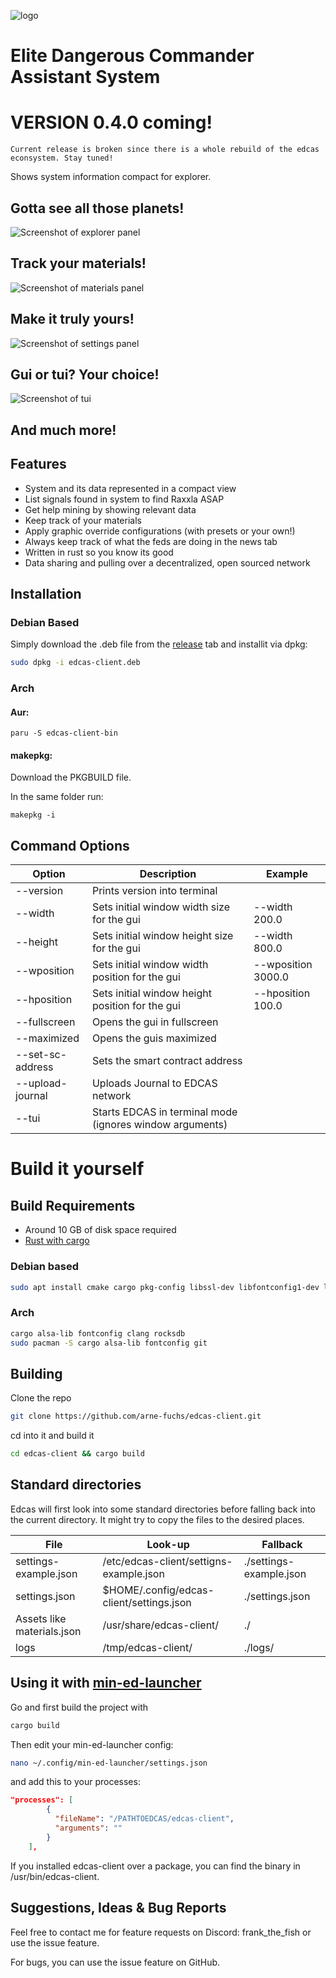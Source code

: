 ![logo](assets/graphics/logo/edcas.png)

# Elite Dangerous Commander Assistant System
# VERSION 0.4.0 coming!
```
Current release is broken since there is a whole rebuild of the edcas econsystem. Stay tuned!
```

Shows system information compact for explorer.

<h2>Gotta see all those planets!</h2>

![Screenshot of explorer panel](assets/graphics/screenshots/explorer-screenshot.jpg "Explorer Panel")

<h2>Track your materials!</h2>

![Screenshot of materials panel](assets/graphics/screenshots/materials-screenshot.jpg "Materials Panel")

<h2>Make it truly yours!</h2>

![Screenshot of settings panel](assets/graphics/screenshots/settings-screenshot.jpg "Settings Panel")

<h2>Gui or tui? Your choice!</h2>

![Screenshot of tui](assets/graphics/screenshots/tui.png "Tui")

<h2>And much more!</h2>

## Features

* System and its data represented in a compact view
* List signals found in system to find Raxxla ASAP
* Get help mining by showing relevant data
* Keep track of your materials
* Apply graphic override configurations (with presets or your own!)
* Always keep track of what the feds are doing in the news tab
* Written in rust so you know its good
* Data sharing and pulling over a decentralized, open sourced network

## Installation

### Debian Based

Simply download the .deb file from the <a href="https://github.com/arne-fuchs/edcas-client/releases">release</a> tab and installit via dpkg:

```bash
sudo dpkg -i edcas-client.deb
```

### Arch

#### Aur:

```
paru -S edcas-client-bin
```
#### makepkg:

Download the PKGBUILD file.

In the same folder run:
```
makepkg -i
```

## Command Options

| Option            | Description                                              | Example            |
|-------------------|----------------------------------------------------------|--------------------|
| --version         | Prints version into terminal                             |                    |
| --width           | Sets initial window width size for the gui               | --width 200.0      |
| --height          | Sets initial window height size for the gui              | --width 800.0      |
| --wposition       | Sets initial window width position for the gui           | --wposition 3000.0 |
| --hposition       | Sets initial window height position for the gui          | --hposition 100.0  |
| --fullscreen      | Opens the gui in fullscreen                              |                    |
| --maximized       | Opens the guis maximized                                 |                    |
| --set-sc-address  | Sets the smart contract address                          |                    |
| --upload-journal  | Uploads Journal to EDCAS network                         |                    |
| --tui             | Starts EDCAS in terminal mode (ignores window arguments) |                    |

# Build it yourself

## Build Requirements

* Around 10 GB of disk space required
* <a href=https://www.rust-lang.org/tools/install >Rust with cargo</a>

### Debian based

```bash
sudo apt install cmake cargo pkg-config libssl-dev libfontconfig1-dev libclang-dev openssl clang build-essential git libudev-dev
```
### Arch

```bash 
cargo alsa-lib fontconfig clang rocksdb
sudo pacman -S cargo alsa-lib fontconfig git
```
## Building

Clone the repo

```bash
git clone https://github.com/arne-fuchs/edcas-client.git
```

cd into it and build it

```bash
cd edcas-client && cargo build
```

## Standard directories

Edcas will first look into some standard directories before falling back into the current directory.
It might try to copy the files to the desired places.

| File                       | Look-up                                  | Fallback                |
|----------------------------|------------------------------------------|-------------------------|
| settings-example.json      | /etc/edcas-client/settigns-example.json  | ./settings-example.json |
| settings.json              | $HOME/.config/edcas-client/settings.json | ./settings.json         |
| Assets like materials.json | /usr/share/edcas-client/                 | ./                      |
| logs                       | /tmp/edcas-client/                       | ./logs/                 |


## Using it with <a href=https://github.com/rfvgyhn/min-ed-launcher>min-ed-launcher</a>

Go and first build the project with
```bash
cargo build
```

Then edit your min-ed-launcher config:

```bash
nano ~/.config/min-ed-launcher/settings.json
```

and add this to your processes:

```json
"processes": [
        {
          "fileName": "/PATHTOEDCAS/edcas-client",
          "arguments": ""
        }
    ],
```

If you installed edcas-client over a package, you can find the binary in /usr/bin/edcas-client.

## Suggestions, Ideas & Bug Reports
Feel free to contact me for feature requests on Discord: frank_the_fish or use the issue feature.

For bugs, you can use the issue feature on GitHub.
